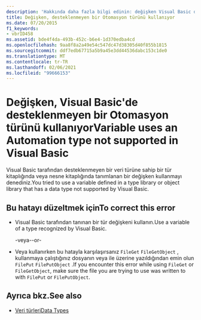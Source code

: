 ```yaml
---
description: 'Hakkında daha fazla bilgi edinin: değişken Visual Basic desteklenmeyen bir Otomasyon türünü kullanıyor'
title: Değişken, desteklenmeyen bir Otomasyon türünü kullanıyor
ms.date: 07/20/2015
f1_keywords:
- vbrID458
ms.assetid: bde4f4da-493b-452c-b6e4-1d370edba4cd
ms.openlocfilehash: 9aa8f8a2a49e54c547dc47d38305d40f855b1815
ms.sourcegitcommit: ddf7edb67715a5b9a45e3dd44536dabc153c1de0
ms.translationtype: MT
ms.contentlocale: tr-TR
ms.lasthandoff: 02/06/2021
ms.locfileid: "99666153"
---
```

# <a name="variable-uses-an-automation-type-not-supported-in-visual-basic"></a><span data-ttu-id="092b6-103">Değişken, Visual Basic'de desteklenmeyen bir Otomasyon türünü kullanıyor</span><span class="sxs-lookup"><span data-stu-id="092b6-103">Variable uses an Automation type not supported in Visual Basic</span></span>

<span data-ttu-id="092b6-104">Visual Basic tarafından desteklenmeyen bir veri türüne sahip bir tür kitaplığında veya nesne kitaplığında tanımlanan bir değişken kullanmayı denediniz.</span><span class="sxs-lookup"><span data-stu-id="092b6-104">You tried to use a variable defined in a type library or object library that has a data type not supported by Visual Basic.</span></span>

## <a name="to-correct-this-error"></a><span data-ttu-id="092b6-105">Bu hatayı düzeltmek için</span><span class="sxs-lookup"><span data-stu-id="092b6-105">To correct this error</span></span>

- <span data-ttu-id="092b6-106">Visual Basic tarafından tanınan bir tür değişkeni kullanın.</span><span class="sxs-lookup"><span data-stu-id="092b6-106">Use a variable of a type recognized by Visual Basic.</span></span>

     <span data-ttu-id="092b6-107">-veya-</span><span class="sxs-lookup"><span data-stu-id="092b6-107">-or-</span></span>

- <span data-ttu-id="092b6-108">Veya kullanırken bu hatayla karşılaşırsanız `FileGet` `FileGetObject` , kullanmaya çalıştığınız dosyanın veya ile üzerine yazıldığından emin olun `FilePut` `FilePutObject` .</span><span class="sxs-lookup"><span data-stu-id="092b6-108">If you encounter this error while using `FileGet` or `FileGetObject`, make sure the file you are trying to use was written to with `FilePut` or `FilePutObject`.</span></span>

## <a name="see-also"></a><span data-ttu-id="092b6-109">Ayrıca bkz.</span><span class="sxs-lookup"><span data-stu-id="092b6-109">See also</span></span>

- [<span data-ttu-id="092b6-110">Veri türleri</span><span class="sxs-lookup"><span data-stu-id="092b6-110">Data Types</span></span>](../data-types/index.md)
